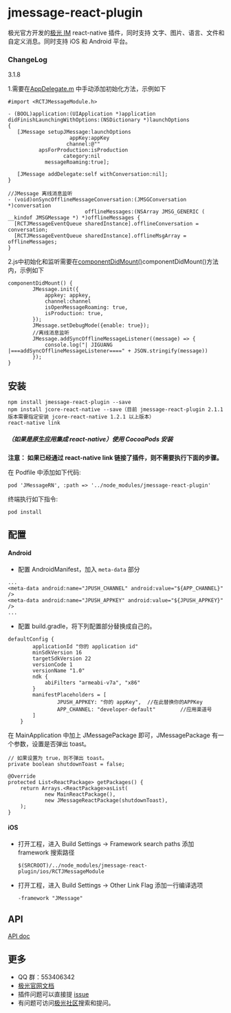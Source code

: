 # jmessage-react-plugin 

极光官方开发的[极光 IM](https://docs.jiguang.cn/jmessage/guideline/jmessage_guide/) react-native 插件，同时支持 文字、图片、语言、文件和自定义消息。同时支持 iOS 和 Android 平台。

### ChangeLog

3.1.8

1.需要在[AppDelegate.m](https://github.com/jpush/jmessage-react-plugin/blob/master/example/ios/JMessageDemo/AppDelegate.m) 中手动添加初始化方法，示例如下

```
#import <RCTJMessageModule.h>

- (BOOL)application:(UIApplication *)application didFinishLaunchingWithOptions:(NSDictionary *)launchOptions
{   
   [JMessage setupJMessage:launchOptions
                    appKey:appKey
                   channel:@""
          apsForProduction:isProduction
                  category:nil
            messageRoaming:true];
   
   [JMessage addDelegate:self withConversation:nil];
}

//JMessage 离线消息监听
- (void)onSyncOfflineMessageConversation:(JMSGConversation *)conversation
                         offlineMessages:(NSArray JMSG_GENERIC ( __kindof JMSGMessage *) *)offlineMessages {
  [RCTJMessageEventQueue sharedInstance].offlineConversation = conversation;
  [RCTJMessageEventQueue sharedInstance].offlineMsgArray = offlineMessages;
}
```

2.js中初始化和监听需要在[componentDidMount()](https://github.com/jpush/jmessage-react-plugin/blob/master/example/app/routes/Launch/index.js)componentDidMount()方法内，示例如下

```
componentDidMount() {
        JMessage.init({
            appkey: appkey,
            channel:channel
            isOpenMessageRoaming: true,
            isProduction: true,
        });
        JMessage.setDebugMode({enable: true});
        //离线消息监听
        JMessage.addSyncOfflineMessageListener((message) => {
            console.log("| JIGUANG |===addSyncOfflineMessageListener====" + JSON.stringify(message))
        });
}        
```

## 安装

```
npm install jmessage-react-plugin --save
npm install jcore-react-native --save（目前 jmessage-react-plugin 2.1.1 版本需要指定安装 jcore-react-native 1.2.1 以上版本）
react-native link
```

##### （如果是原生应用集成 react-native）使用 CocoaPods 安装

**注意： 如果已经通过 react-native link 链接了插件，则不需要执行下面的步骤。**


在 Podfile 中添加如下代码:

```
pod 'JMessageRN', :path => '../node_modules/jmessage-react-plugin'
```

终端执行如下指令:

```
pod install
```

## 配置

#### Android

- 配置 AndroidManifest，加入 `meta-data` 部分
```
...
<meta-data android:name="JPUSH_CHANNEL" android:value="${APP_CHANNEL}" />
<meta-data android:name="JPUSH_APPKEY" android:value="${JPUSH_APPKEY}" />
...
```
- 配置 build.gradle，将下列配置部分替换成自己的。
```
defaultConfig {
        applicationId "你的 application id"
        minSdkVersion 16
        targetSdkVersion 22
        versionCode 1
        versionName "1.0"
        ndk {
            abiFilters "armeabi-v7a", "x86"
        }
        manifestPlaceholders = [
                JPUSH_APPKEY: "你的 appKey",	//在此替换你的APPKey
                APP_CHANNEL: "developer-default"		//应用渠道号
        ]
    }
```

在 MainApplication 中加上 JMessagePackage 即可，JMessagePackage 有一个参数，设置是否弹出 toast。
```
// 如果设置为 true，则不弹出 toast。
private boolean shutdownToast = false;

@Override
protected List<ReactPackage> getPackages() {
    return Arrays.<ReactPackage>asList(
            new MainReactPackage(),
            new JMessageReactPackage(shutdownToast),
    );
}
```

#### iOS

- 打开工程，进入 Build Settings -> Framework search paths 添加 framework 搜索路径

  ```
  $(SRCROOT)/../node_modules/jmessage-react-plugin/ios/RCTJMessageModule
  ```

- 打开工程，进入 Build Settings -> Other Link Flag 添加一行编译选项

  ```
  -framework "JMessage"
  ```


## API

[API doc](./document/API.md)

## 更多

- QQ 群：553406342
- [极光官网文档](http://docs.jiguang.cn/guideline/jmessage_guide/)
- 插件问题可以直接提 [issue](https://github.com/jpush/jmessage-react-plugin/issues)
- 有问题可访问[极光社区](http://community.jiguang.cn/)搜索和提问。

